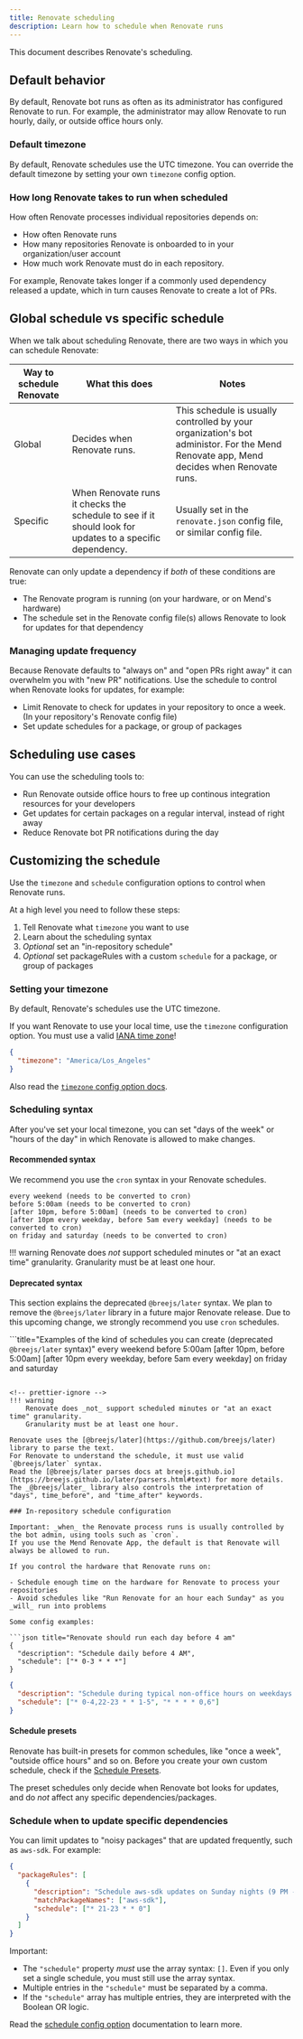 ```yaml
---
title: Renovate scheduling
description: Learn how to schedule when Renovate runs
---
```


This document describes Renovate's scheduling.

## Default behavior

By default, Renovate bot runs as often as its administrator has configured Renovate to run.
For example, the administrator may allow Renovate to run hourly, daily, or outside office hours only.

### Default timezone

By default, Renovate schedules use the UTC timezone.
You can override the default timezone by setting your own `timezone` config option.

### How long Renovate takes to run when scheduled

How often Renovate processes individual repositories depends on:

- How often Renovate runs
- How many repositories Renovate is onboarded to in your organization/user account
- How much work Renovate must do in each repository.

For example, Renovate takes longer if a commonly used dependency released a update, which in turn causes Renovate to create a lot of PRs.

## Global schedule vs specific schedule

When we talk about scheduling Renovate, there are two ways in which you can schedule Renovate:

| Way to schedule Renovate | What this does                                                                                           | Notes                                                                                                                                  |
| ------------------------ | -------------------------------------------------------------------------------------------------------- | -------------------------------------------------------------------------------------------------------------------------------------- |
| Global                   | Decides when Renovate runs.                                                                              | This schedule is usually controlled by your organization's bot administor. For the Mend Renovate app, Mend decides when Renovate runs. |
| Specific                 | When Renovate runs it checks the schedule to see if it should look for updates to a specific dependency. | Usually set in the `renovate.json` config file, or similar config file.                                                                |

 Renovate can only update a dependency if _both_ of these conditions are true:

- The Renovate program is running (on your hardware, or on Mend's hardware)
- The schedule set in the Renovate config file(s) allows Renovate to look for updates for that dependency

### Managing update frequency

Because Renovate defaults to "always on" and "open PRs right away" it can overwhelm you with "new PR" notifications.
Use the schedule to control when Renovate looks for updates, for example:

- Limit Renovate to check for updates in your repository to once a week. (In your repository's Renovate config file)
- Set update schedules for a package, or group of packages

## Scheduling use cases

You can use the scheduling tools to:

- Run Renovate outside office hours to free up continous integration resources for your developers
- Get updates for certain packages on a regular interval, instead of right away
- Reduce Renovate bot PR notifications during the day

## Customizing the schedule

Use the `timezone` and `schedule` configuration options to control when Renovate runs.

At a high level you need to follow these steps:

1. Tell Renovate what `timezone` you want to use
1. Learn about the scheduling syntax
1. _Optional_ set an "in-repository schedule"
1. _Optional_ set packageRules with a custom `schedule` for a package, or group of packages

### Setting your timezone

By default, Renovate's schedules use the UTC timezone.

If you want Renovate to use your local time, use the `timezone` configuration option.
You must use a valid [IANA time zone](https://en.wikipedia.org/wiki/List_of_tz_database_time_zones)!

```json title="Setting a specific timezone in your local config file"
{
  "timezone": "America/Los_Angeles"
}
```

Also read the [`timezone` config option docs](../configuration-options.md#timezone).

### Scheduling syntax

After you've set your local timezone, you can set "days of the week" or "hours of the day" in which Renovate is allowed to make changes.

#### Recommended syntax

We recommend you use the `cron` syntax in your Renovate schedules.

```title="Examples of the kind of schedules you can create (cron syntax)"
every weekend (needs to be converted to cron)
before 5:00am (needs to be converted to cron)
[after 10pm, before 5:00am] (needs to be converted to cron)
[after 10pm every weekday, before 5am every weekday] (needs to be converted to cron)
on friday and saturday (needs to be converted to cron)
```

<!-- prettier-ignore -->
!!! warning
    Renovate does _not_ support scheduled minutes or "at an exact time" granularity.
    Granularity must be at least one hour.

#### Deprecated syntax

This section explains the deprecated `@breejs/later` syntax.
We plan to remove the `@breejs/later` library in a future major Renovate release.
Due to this upcoming change, we strongly recommend you use `cron` schedules.

```title="Examples of the kind of schedules you can create (deprecated `@breejs/later` syntax)"
every weekend
before 5:00am
[after 10pm, before 5:00am]
[after 10pm every weekday, before 5am every weekday]
on friday and saturday
```

<!-- prettier-ignore -->
!!! warning
    Renovate does _not_ support scheduled minutes or "at an exact time" granularity.
    Granularity must be at least one hour.

Renovate uses the [@breejs/later](https://github.com/breejs/later) library to parse the text.
For Renovate to understand the schedule, it must use valid `@breejs/later` syntax.
Read the [@breejs/later parses docs at breejs.github.io](https://breejs.github.io/later/parsers.html#text) for more details.
The _@breejs/later_ library also controls the interpretation of "days", time_before", and "time_after" keywords.

### In-repository schedule configuration

Important: _when_ the Renovate process runs is usually controlled by the bot admin, using tools such as `cron`.
If you use the Mend Renovate App, the default is that Renovate will always be allowed to run.

If you control the hardware that Renovate runs on:

- Schedule enough time on the hardware for Renovate to process your repositories
- Avoid schedules like "Run Renovate for an hour each Sunday" as you _will_ run into problems

Some config examples:

```json title="Renovate should run each day before 4 am"
{
  "description": "Schedule daily before 4 AM",
  "schedule": ["* 0-3 * * *"]
}
```

```json title="Renovate should run outside of common office hours"
{
  "description": "Schedule during typical non-office hours on weekdays (i.e., 10 PM - 5 AM) and anytime on weekends",
  "schedule": ["* 0-4,22-23 * * 1-5", "* * * * 0,6"]
}
```

#### Schedule presets

Renovate has built-in presets for common schedules, like "once a week", "outside office hours" and so on.
Before you create your own custom schedule, check if the [Schedule Presets](../presets-schedule.md).

The preset schedules only decide when Renovate bot looks for updates, and do _not_ affect any specific dependencies/packages.

### Schedule when to update specific dependencies

You can limit updates to "noisy packages" that are updated frequently, such as `aws-sdk`.
For example:

```json title="Restrict aws-sdk to weekly updates"
{
  "packageRules": [
    {
      "description": "Schedule aws-sdk updates on Sunday nights (9 PM - 12 AM)",
      "matchPackageNames": ["aws-sdk"],
      "schedule": ["* 21-23 * * 0"]
    }
  ]
}
```

Important:

- The `"schedule"` property _must_ use the array syntax: `[]`. Even if you only set a single schedule, you must still use the array syntax.
- Multiple entries in the `"schedule"` must be separated by a comma.
- If the `"schedule"` array has multiple entries, they are interpreted with the Boolean OR logic.

Read the [schedule config option](../configuration-options.md#schedule) documentation to learn more.

